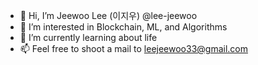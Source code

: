 

<!--
**jeewoo-lee/jeewoo-lee** is a ✨ _special_ ✨ repository because its `README.md` (this file) appears on your GitHub profile.
-->

- 👋 Hi, I’m Jeewoo Lee (이지우) @lee-jeewoo
- 👀 I’m interested in Blockchain, ML, and Algorithms
- 🌱 I’m currently learning about life
- 📫 Feel free to shoot a mail to leejeewoo33@gmail.com

